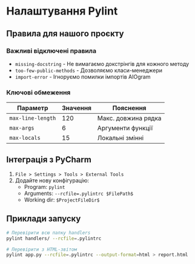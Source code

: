 # Налаштування Pylint

## Правила для нашого проєкту

### Важливі відключені правила
- `missing-docstring` - Не вимагаємо докстрінгів для кожного методу
- `too-few-public-methods` - Дозволяємо класи-менеджери
- `import-error` - Ігноруємо помилки імпортів AIOgram

### Ключові обмеження
| Параметр            | Значення | Пояснення               |
|---------------------|----------|-------------------------|
| `max-line-length`   | 120      | Макс. довжина рядка     |
| `max-args`          | 6        | Аргументи функції       |
| `max-locals`        | 15       | Локальні змінні         |

## Інтеграція з PyCharm
1. `File > Settings > Tools > External Tools`
2. Додайте нову конфігурацію:
   - Program: `pylint`
   - Arguments: `--rcfile=.pylintrc $FilePath$`
   - Working dir: `$ProjectFileDir$`

## Приклади запуску
```bash
# Перевірити всю папку handlers
pylint handlers/ --rcfile=.pylintrc

# Перевірити з HTML-звітом
pylint app.py --rcfile=.pylintrc --output-format=html > report.html